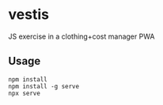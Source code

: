 # vestis
JS exercise in a clothing+cost manager PWA

## Usage

    npm install
    npm install -g serve
    npx serve
